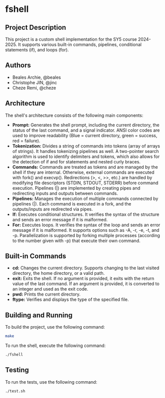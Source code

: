 # fshell

## Project Description

This project is a custom shell implementation for the SY5 course 2024-2025. It supports various built-in commands, pipelines, conditional statements (if), and loops (for).

## Authors

*   Beales Archie,  \@beales
*   Christophe JIN,  \@jinc
*   Cheze Remi,  \@cheze

## Architecture

The shell's architecture consists of the following main components:

*   **Prompt:** Generates the shell prompt, including the current directory, the status of the last command, and a signal indicator. ANSI color codes are used to improve readability (Blue = current directory, green = success, red = failure).
*   **Tokenization:** Divides a string of commands into tokens (array of arrays of strings). It handles tokenizing pipelines as well. A two-pointer search algorithm is used to identify delimiters and tokens, which also allows for the detection of if and for statements and nested curly braces.
*   **Commands:** Commands are treated as tokens and are managed by the shell if they are internal. Otherwise, external commands are executed with fork() and execvp(). Redirections (>, <, >>, etc.) are handled by modifying file descriptors (STDIN, STDOUT, STDERR) before command execution. Pipelines (|) are implemented by creating pipes and redirecting inputs and outputs between commands.
*   **Pipelines:** Manages the execution of multiple commands connected by pipelines (|). Each command is executed in a fork, and the outputs/inputs are redirected via pipes.
*   **If:** Executes conditional structures. It verifies the syntax of the structure and sends an error message if it is malformed.
*   **For:** Executes loops. It verifies the syntax of the loop and sends an error message if it is malformed. It supports options such as -A, -r, -e, -t, and -p. Parallelization is supported by forking multiple processes (according to the number given with -p) that execute their own command.

## Built-in Commands

*   **cd:** Changes the current directory. Supports changing to the last visited directory, the home directory, or a valid path.
*   **exit:** Exits the shell. If no argument is provided, it exits with the return value of the last command. If an argument is provided, it is converted to an integer and used as the exit code.
*   **pwd:** Prints the current directory.
*   **ftype:** Verifies and displays the type of the specified file.

## Building and Running

To build the project, use the following command:

```bash
make
```

To run the shell, execute the following command:

```bash
./fshell
```

## Testing

To run the tests, use the following command:

```bash
./test.sh

